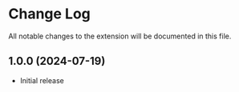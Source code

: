 # Change Log

All notable changes to the extension will be documented in this file.

## 1.0.0 (2024-07-19)

- Initial release
